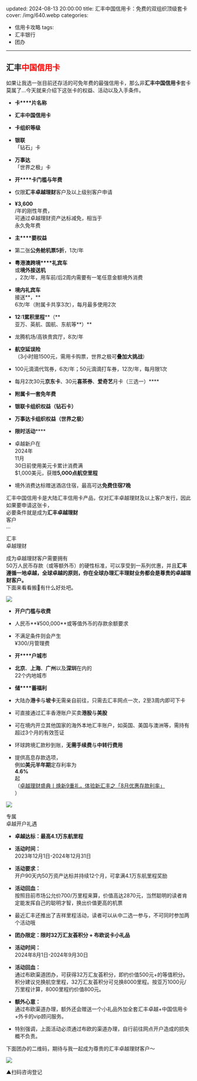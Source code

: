 updated: 2024-08-13 20:00:00
title: 汇丰中国信用卡：免费的双组织顶级套卡
cover: /img/640.webp
categories:
  - 信用卡攻略
tags:
  - 汇丰银行
  - 团办
---

## 汇丰<font color=red>中国信用卡</font>  
  
  
如果让我选一张目前还存活的可免年费的最强信用卡，那么非**汇丰中国信用卡**套卡莫属了...今天就来介绍下这张卡的权益、活动以及入手条件。  
  
  
- **卡****片名称**  
  
- **汇丰中国信用卡**  
  
- **卡组织等级**  
  
- **银联**  
「钻石」卡  
  
- **万事达**  
「世界之极」卡  
  
- **开****卡门槛与年费**  
  
- 仅限**汇丰卓越理财**客户及以上级别客户申请  
  
- **¥3,600**  
/年的刚性年费，  
可通过卓越理财资产达标减免，相当于  
永久免年费  
  
- **主****要权益**  
  
- 第二张**公务舱机票5折**，1次/年  
  
- **粤港澳跨境****礼宾车**  
或**境外接送机**  
，2次/年，用车前/后2周内需要有一笔任意金额境外消费  
  
- **境内礼宾车**  
接送**，**  
6次/年（附属卡共享3次），每月最多使用2次  
  
- **12:1累积里程****（**  
亚万、英航、国航、东航等**）**  
  
- 龙腾机场/高铁贵宾厅，8次/年  
  
- **航空延误险**  
（3小时赔1500元，需用卡购票，世界之极可**叠加大挑战**）  
  
- 100元滴滴代驾券，6次/年；50元滴滴打车券，12次/年，每月限1次  
  
- 每月2次30元**京东卡**、30元**喜茶券**、**爱奇艺**月卡（三选一）****  
  
- **附属卡一套免年费**  
  
- **银联卡组织权益（钻石卡）**  
  
- **万事达卡组织权益（世界之极）**  
  
- **限时活动******  
  
- 卓越新户在  
2024年  
11月  
30日前使用美元卡累计消费满  
$1,000美元，获赠**5,000点航空里程**  
  
- 境外消费达标赠送酒店住宿，最高可达**免费住宿7晚**  
  
汇丰中国信用卡是大陆汇丰信用卡产品，仅对汇丰卓越理财及以上客户发行，因此如果要申请这张卡，  
必要条件就是成为**汇丰卓越理财**  
客户  
...  
  
  
汇丰  
卓越理财  
  
  
成为卓越理财客户需要拥有  
50万人民币存款（或等额外币）的硬性标准，可以享受到一系列优惠，并且**汇丰遵循一地卓越，全球卓越的原则，你在全球办理汇丰理财业务都会是尊贵的卓越理财客户。**  
下面来看看搬🧱有什么好处吧。  
  
  
![](/img/e9805d0a5c580f02a70733bd97e355d2.jpeg)  
- **开户门槛与收费**  
  
- 人民币**¥500,000**或等值外币的存款余额要求  
  
- 不满足条件则会产生  
¥300/月管理费  
  
- **开****户城市**  
  
- **北京**、**上海**、**广州**以及**深圳**在内的  
22个内地城市  
  
- **储****蓄福利**  
  
- 大陆办**港卡**与**坡卡**无需亲自前往，只需去汇丰网点一次，2至3周内即可下卡  
  
- 可直接通过汇丰香港账户买卖**港股**与**美股**  
  
- 可在境内开立其他国家的海外本地汇丰账户，如英国、美国与澳洲等，需持有超过3个月的有效签证  
  
- 环球跨境汇款秒到账，**无需手续费**与**中转行费用**  
  
- 提供高息存款选项，  
例如**美元半年期**定存利率为  
**4.6%**  
起  
 （[卓越理财盛典丨焕新9重礼，体验新汇丰之「8月优惠存款利率」](http://mp.weixin.qq.com/s?__biz=MzA5NDQ5NTkyMA==&mid=2652834675&idx=3&sn=00304ef9c398f55df3bad60ad07a34cf&chksm=8ba61eacbcd197bac5e831c2febbb4df77ea1afeffc03f28c51c757f49ef0474c3af5f972445&scene=21#wechat_redirect)  
）  
  
![](/img/519b7c5acd4a099fb6fc54281f79e01b.jpeg)  
  
  
专属  
卓越开户礼遇  
  
- **卓越达标：最高4.1万东航里程**  
  
- **活动时间：**  
2023年12月1日-2024年12月31日  
  
- **活动要求：**  
开户90天内50万资产达标并持续12个月，可拿满4.1万东航里程奖励  
  
- **活动回血：**  
按照目前市场公允价700/万里程来算，价值高达2870元，当然聪明的读者肯定能发挥自己的聪明才智，换出价值更高的机票  
  
- 最近汇丰还推出了吉祥里程活动，读者可以从中二选一参与，不可同时参加两个活动哦  
  
  
- **团办限定：限时32万汇友荟积分 + 布欧说卡小礼品**  
  
- **活动时间：**  
2024年8月1日-2024年9月30日  
  
- **活动回血：**  
通过布欧渠道团办，可获得32万汇友荟积分，即约价值500元+的等值积分。积分建议兑换航空里程，32万汇友荟积分可兑换8000里程。按亚万1000元/万里程计算，8000里程约价值800元。  
  
- **额外心意：**  
通过布欧渠道办理，额外还会赠送一个小礼品外加全套汇丰卓越+中国信用卡+外卡的vip顾问服务。  
  
- 特别强调，上面活动必须通过布欧的渠道办理，自行前往网点开户造成的损失概不负责。  
  
  
下面团办的二维码，期待与我一起成为尊贵的汇丰卓越理财客户～  
  
![](/img/bc8b00c41d130aaa7b215afec8ff4e31.png)  
  
▲扫码咨询登记  
  
